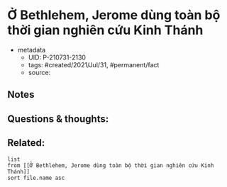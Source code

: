---
---

# Ở Bethlehem, Jerome dùng toàn bộ thời gian nghiên cứu Kinh Thánh

- metadata
	- UID: P-210731-2130
	- tags: #created/2021/Jul/31, #permanent/fact 
	- source: 

## Notes


## Questions & thoughts:

## Related:
```dataview
list
from [[Ở Bethlehem, Jerome dùng toàn bộ thời gian nghiên cứu Kinh Thánh]]
sort file.name asc
```
